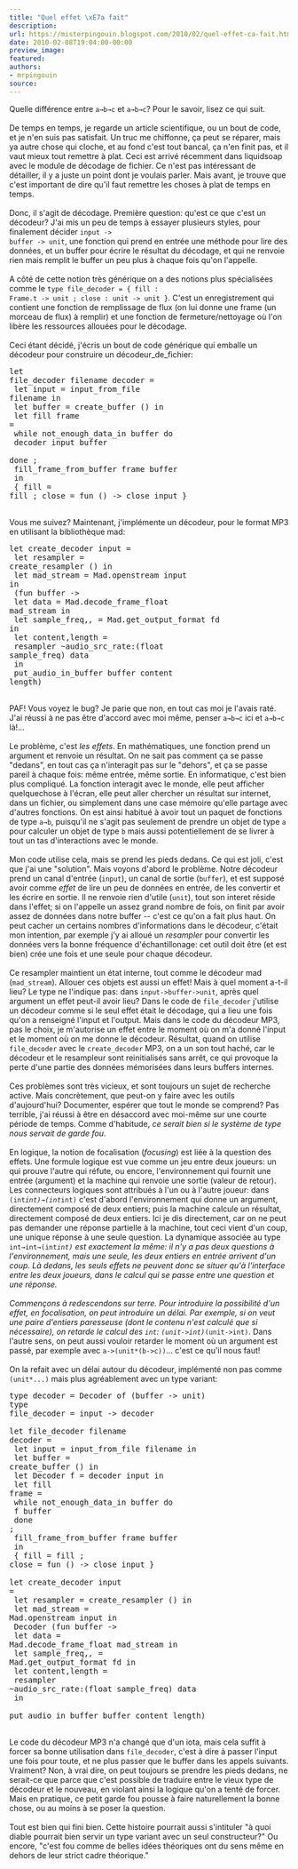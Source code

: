 ```yaml
---
title: "Quel effet \xE7a fait"
description:
url: https://misterpingouin.blogspot.com/2010/02/quel-effet-ca-fait.html
date: 2010-02-08T19:04:00-00:00
preview_image:
featured:
authors:
- mrpingouin
source:
---
```


Quelle diff&eacute;rence entre <code>a&rarr;b&rarr;c</code> et <code>a&rarr;b&rarr;c</code>? Pour le savoir, lisez ce qui suit.<br/><br/>De temps en temps, je regarde un article scientifique, ou un bout de code, et je n'en suis pas satisfait. Un truc me chiffonne, &ccedil;a peut se r&eacute;parer, mais ya autre chose qui cloche, et au fond c'est tout bancal, &ccedil;a n'en finit pas, et il vaut mieux tout remettre &agrave; plat. Ceci est arriv&eacute; r&eacute;cemment dans liquidsoap avec le module de d&eacute;codage de fichier. Ce n'est pas int&eacute;ressant de d&eacute;tailler, il y a juste un point dont je voulais parler. Mais avant, je trouve que c'est important de dire qu'il faut remettre les choses &agrave; plat de temps en temps.<br/><br/>Donc, il s'agit de d&eacute;codage. Premi&egrave;re question: qu'est ce que c'est un d&eacute;codeur? J'ai mis un peu de temps &agrave; essayer plusieurs styles, pour finalement d&eacute;cider <code>input -&gt; buffer -&gt; unit</code>, une fonction qui prend en entr&eacute;e une m&eacute;thode pour lire des donn&eacute;es, et un buffer pour &eacute;crire le r&eacute;sultat du d&eacute;codage, et qui ne renvoie rien mais remplit le buffer un peu plus &agrave; chaque fois qu'on l'appelle.<br/><br/>A c&ocirc;t&eacute; de cette notion tr&egrave;s g&eacute;n&eacute;rique on a des notions plus sp&eacute;cialis&eacute;es comme le <code>type file_decoder = { fill : Frame.t -&gt; unit ; close : unit -&gt; unit }</code>. C'est un enregistrement qui contient une fonction de remplissage de flux (on lui donne une frame (un morceau de flux) &agrave; remplir) et une fonction de fermeture/nettoyage o&ugrave; l'on lib&egrave;re les ressources allou&eacute;es pour le d&eacute;codage.<br/><br/>Ceci &eacute;tant d&eacute;cid&eacute;, j'&eacute;cris un bout de code g&eacute;n&eacute;rique qui emballe un d&eacute;codeur pour construire un d&eacute;codeur_de_fichier:<pre>let file_decoder filename decoder =<br/>  let input = input_from_file filename in<br/>  let buffer = create_buffer () in<br/>  let fill frame =<br/>    while not_enough_data_in buffer do<br/>      decoder input buffer<br/>    done ;<br/>    fill_frame_from_buffer frame buffer<br/>  in<br/>    { fill = fill ; close = fun () -&gt; close input }<br/></pre><br/>Vous me suivez? Maintenant, j'impl&eacute;mente un d&eacute;codeur, pour le format MP3 en utilisant la biblioth&egrave;que mad:<pre>let create_decoder input =<br/>  let resampler = create_resampler () in<br/>  let mad_stream = Mad.openstream input in<br/>    (fun buffer -&gt;<br/>       let data = Mad.decode_frame_float mad_stream in<br/>       let sample_freq,_,_ = Mad.get_output_format fd in<br/>       let content,length =<br/>         resampler ~audio_src_rate:(float sample_freq) data<br/>       in<br/>         put_audio_in_buffer buffer content length)<br/></pre><br/>PAF! Vous voyez le bug? Je parie que non, en tout cas moi je l'avais rat&eacute;. J'ai r&eacute;ussi &agrave; ne pas &ecirc;tre d'accord avec moi m&ecirc;me, penser <code>a&rarr;b&rarr;c</code> ici et <code>a&rarr;b&rarr;c</code> l&agrave;!...<br/><br/>Le probl&egrave;me, c'est <em>les effets</em>. En math&eacute;matiques, une fonction prend un argument et renvoie un r&eacute;sultat. On ne sait pas comment &ccedil;a se passe &quot;dedans&quot;, en tout cas &ccedil;a n'interagit pas sur le &quot;dehors&quot;, et &ccedil;a se passe pareil &agrave; chaque fois: m&ecirc;me entr&eacute;e, m&ecirc;me sortie. En informatique, c'est bien plus compliqu&eacute;. La fonction interagit avec le monde, elle peut afficher quelquechose &agrave; l'&eacute;cran, elle peut aller chercher un r&eacute;sultat sur internet, dans un fichier, ou simplement dans une case m&eacute;moire qu'elle partage avec d'autres fonctions. On est ainsi habitu&eacute; &agrave; avoir tout un paquet de fonctions de type <code>a&rarr;b</code>, puisqu'il ne s'agit pas seulement de prendre un objet de type <code>a</code> pour calculer un objet de type <code>b</code> mais aussi potentiellement de se livrer &agrave; tout un tas d'interactions avec le monde.<br/><br/>Mon code utilise cela, mais se prend les pieds dedans. Ce qui est joli, c'est que j'ai une &quot;solution&quot;. Mais voyons d'abord le probl&egrave;me. Notre d&eacute;codeur prend un canal d'entr&eacute;e (<code>input</code>), un canal de sortie (<code>buffer</code>), et est suppos&eacute; avoir comme <em>effet</em> de lire un peu de donn&eacute;es en entr&eacute;e, de les convertir et les &eacute;crire en sortie. Il ne renvoie rien d'utile (<code>unit</code>), tout son interet r&eacute;side dans l'effet; si on l'appelle un assez grand nombre de fois, on finit par avoir assez de donn&eacute;es dans notre buffer -- c'est ce qu'on a fait plus haut. On peut cacher un certains nombres d'informations dans le d&eacute;codeur, c'&eacute;tait mon intention, par exemple j'y ai allou&eacute; un <em>resampler</em> pour convertir les donn&eacute;es vers la bonne fr&eacute;quence d'&eacute;chantillonage: cet outil doit &ecirc;tre (et est bien) cr&eacute;e une fois et une seule pour chaque d&eacute;codeur.<br/><br/>Ce resampler maintient un &eacute;tat interne, tout comme le d&eacute;codeur mad (<code>mad_stream</code>). Allouer ces objets est aussi un effet! Mais &agrave; quel moment a-t-il lieu? Le type ne l'indique pas: dans <code>input-&gt;buffer-&gt;unit</code>, apr&egrave;s quel argument un effet peut-il avoir lieu? Dans le code de <code>file_decoder</code> j'utilise un d&eacute;codeur comme si le seul effet &eacute;tait le d&eacute;codage, qui a lieu une fois qu'on a renseign&eacute; l'input et l'output. Mais dans le code du d&eacute;codeur MP3, pas le choix, je m'autorise un effet entre le moment o&ugrave; on m'a donn&eacute; l'input et le moment o&ugrave; on me donne le d&eacute;codeur. R&eacute;sultat, quand on utilise <code>file_decoder</code> avec le <code>create_decoder</code> MP3, on a un son tout hach&eacute;, car le d&eacute;codeur et le resampleur sont reinitialis&eacute;s sans arr&ecirc;t, ce qui provoque la perte d'une partie des donn&eacute;es m&eacute;moris&eacute;es dans leurs buffers internes.<br/><br/>Ces probl&egrave;mes sont tr&egrave;s vicieux, et sont toujours un sujet de recherche active. Mais concr&egrave;tement, que peut-on y faire avec les outils d'aujourd'hui? Documenter, esp&eacute;rer que tout le monde se comprend? Pas terrible, j'ai r&eacute;ussi &agrave; &ecirc;tre en d&eacute;saccord avec moi-m&ecirc;me sur une courte p&eacute;riode de temps. Comme d'habitude, <em>ce serait bien si le syst&egrave;me de type nous servait de garde fou</em>.<br/><br/>En logique, la notion de focalisation (<em>focusing</em>) est li&eacute;e &agrave; la question des effets. Une formule logique est vue comme un jeu entre deux joueurs: un qui prouve l'autre qui r&eacute;fute, ou encore, l'environnement qui fournit une entr&eacute;e (argument) et la machine qui renvoie une sortie (valeur de retour). Les connecteurs logiques sont attribu&eacute;s &agrave; l'un ou &agrave; l'autre joueur: dans <code>(int*int)&rarr;(int*int)</code> c'est d'abord l'environnement qui donne un argument, directement compos&eacute; de deux entiers; puis la machine calcule un r&eacute;sultat, directement compos&eacute; de deux entiers. Ici je dis directement, car on ne peut pas demander une r&eacute;ponse partielle &agrave; la machine, tout ceci vient d'un coup, une unique r&eacute;ponse &agrave; une seule question. La dynamique associ&eacute;e au type <code>int&rarr;int&rarr;(int*int)</code> est exactement la m&ecirc;me: il n'y a pas deux questions &agrave; l'environnement, mais une seule, les deux entiers en entr&eacute;e arrivent d'un coup. L&agrave; dedans, les seuls effets ne peuvent donc se situer qu'&agrave; l'interface entre les deux joueurs, dans le calcul qui se passe entre une question et une r&eacute;ponse.<br/><br/>Commen&ccedil;ons &agrave; redescendons sur terre. Pour introduire la possibilit&eacute; d'un effet, en focalisation, on peut introduire un d&eacute;lai. Par exemple, si on veut une paire d'entiers paresseuse (dont le contenu n'est calcul&eacute; que si n&eacute;cessaire), on retarde le calcul des <code>int</code>: <code>(unit-&gt;int)*(unit-&gt;int)</code>. Dans l'autre sens, on peut aussi vouloir retarder le moment o&ugrave; un argument est pass&eacute;, par exemple avec <code>a-&gt;(unit*(b-&gt;c))</code>... c'est ce qu'il nous faut!<br/><br/>On la refait avec un d&eacute;lai autour du d&eacute;codeur, impl&eacute;ment&eacute; non pas comme <code>(unit*...)</code> mais plus agr&eacute;ablement avec un type variant:<pre>type decoder = Decoder of (buffer -&gt; unit)<br/>type file_decoder = input -&gt; decoder<br/><br/>let file_decoder filename decoder =<br/>  let input = input_from_file filename in<br/>  let buffer = create_buffer () in<br/>  let Decoder f = decoder input in<br/>  let fill frame =<br/>    while not_enough_data_in buffer do<br/>      f buffer<br/>    done ;<br/>    fill_frame_from_buffer frame buffer<br/>  in<br/>    { fill = fill ; close = fun () -&gt; close input }<br/><br/>let create_decoder input =<br/>  let resampler = create_resampler () in<br/>  let mad_stream = Mad.openstream input in<br/>    Decoder (fun buffer -&gt;<br/>       let data = Mad.decode_frame_float mad_stream in<br/>       let sample_freq,_,_ = Mad.get_output_format fd in<br/>       let content,length =<br/>         resampler ~audio_src_rate:(float sample_freq) data<br/>       in<br/>         put_audio_in_buffer buffer content length)<br/></pre><br/>Le code du d&eacute;codeur MP3 n'a chang&eacute; que d'un iota, mais cela suffit &agrave; forcer sa bonne utilisation dans <code>file_decoder</code>, c'est &agrave; dire &agrave; passer l'input une fois pour toute, et ne plus passer que le buffer dans les appels suivants. Vraiment? Non, &agrave; vrai dire, on peut toujours se prendre les pieds dedans, ne serait-ce que parce que c'est possible de traduire entre le vieux type de d&eacute;codeur et le nouveau, en violant ainsi la logique qu'on a tent&eacute; de forcer. Mais en pratique, ce petit garde fou pousse &agrave; faire naturellement la bonne chose, ou au moins &agrave; se poser la question.<br/><br/>Tout est bien qui fini bien. Cette histoire pourrait aussi s'intituler &quot;&agrave; quoi diable pourrait bien servir un type variant avec un seul constructeur?&quot; Ou encore, &quot;c'est fou comme de belles id&eacute;es th&eacute;oriques ont du sens m&ecirc;me en dehors de leur strict cadre th&eacute;orique.&quot;
